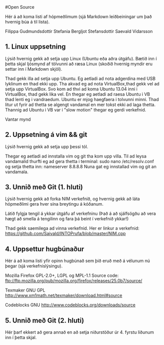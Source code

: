 #Open Source

Hér á að koma listi af hópmeðlimum (sjá Markdown leiðbeiningar um það hvernig búa á til lista).

Filippa Gudmundsdottir
Stefania Bergljot Stefansdottir
Saevald Vidarsson

## 1. Linux uppsetning

Lýsið hvernig gekk að setja upp Linux (Ubuntu eða aðra útgáfu). Bætið inn í þetta skjal ljósmynd af tölvunni að ræsa Linux (skoðið hvernig myndir eru settar inn í Markdown skjöl).

Thad gekk illa ad setja upp Ubuntu. Eg aetladi ad nota adgerdina med USB lyklinum en thad ekki upp. Tha akvad eg ad nota VirtualBox,thad gekk vel ad setja upp VirtualBox. Svo kom ad thvi ad koma Ubuntu 13.04 inni i VirtualBox, thad gekk lika vel. En thegar eg aetladi ad raesa Ubuntu i VB thad lenti eg i vandraedum. Ubuntu er mjog haegfaera i tolvunni minni. Thad litur ut fyrir ad thetta se algengt vandamal en mer tokst ekki ad laga thetta. Thannig ad Ubuntu i VB var i "slow motion" thegar eg gerdi verkefnid.

Vantar mynd

## 2. Uppsetning á vim && git

Lýsið hvernig gekk að setja upp þessi tól.

Thegar eg aetladi ad innstalla vim og git tha kom upp villa. Til ad leysa vandamalid thurfti eg ad gera thetta i terminal:
sudo nano /etc/resolv.conf 
og setja thetta inn:
nameserver 8.8.8.8
Nuna gat eg innstallad vim og git an vandamala.

## 3. Unnið með Git (1. hluti)

Lýsið hvernig gekk að forka NIM verkefnið, og hvernig gekk að láta hópmeðlimi gera hver sína breytingu á kóðanum.

Látið fylgja tengil á ykkar útgáfu af verkefninu (Það á að sjálfsögðu að vera hægt að smella á tengilinn og fara þá beint í verkefnið ykkar!)

Thad gekk saemilega ad vinna verkefnid. 
Her er linkur a verkefnid:
https://github.com/Saivald/INTOPrufa/blob/master/NIM.cpp



## 4. Uppsettur hugbúnaður

Hér á að koma listi yfir opinn hugbúnað sem þið eruð með á vélunum nú þegar (sjá verkefnislýsingu).

Mozilla Firefox
GPL-2.0+, LGPL og MPL-1.1
Source code: ftp://ftp.mozilla.org/pub/mozilla.org/firefox/releases/25.0b7/source/

Texmaker
GNU GPL
http://www.xm1math.net/texmaker/download.html#source

Codeblocks
GNU
http://www.codeblocks.org/downloads/source
## 5. Unnið með Git (2. hluti)

Hér þarf ekkert að gera annað en að setja niðurstöður úr 4. fyrstu liðunum inn í þetta skjal.
